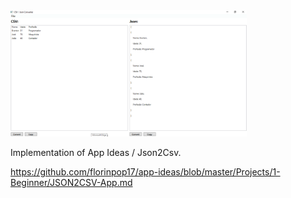 
<img src="Screeshot.png" width="75%"/>

Implementation of App Ideas / Json2Csv.

https://github.com/florinpop17/app-ideas/blob/master/Projects/1-Beginner/JSON2CSV-App.md
